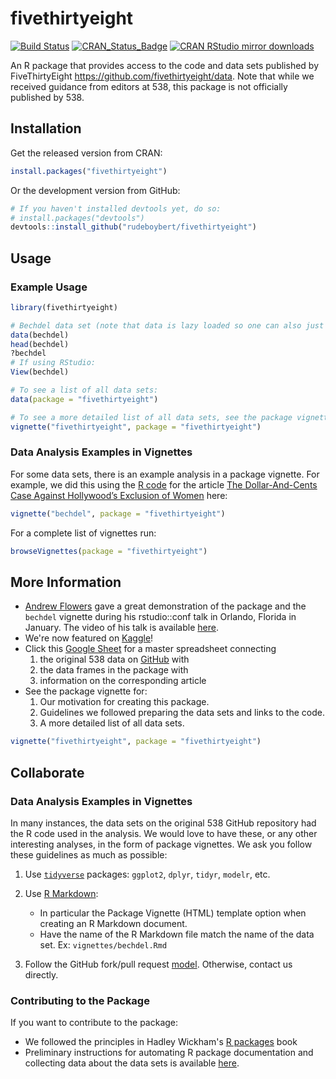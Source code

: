 
<!-- README.md is generated from README.Rmd. Please edit that file -->
fivethirtyeight
===============

[![Build Status](https://travis-ci.org/rudeboybert/fivethirtyeight.svg?branch=master)](https://travis-ci.org/rudeboybert/fivethirtyeight) [![CRAN\_Status\_Badge](http://www.r-pkg.org/badges/version/fivethirtyeight)](http://cran.r-project.org/package=fivethirtyeight) [![CRAN RStudio mirror downloads](http://cranlogs.r-pkg.org/badges/fivethirtyeight)](http://www.r-pkg.org/pkg/fivethirtyeight)

An R package that provides access to the code and data sets published by FiveThirtyEight <https://github.com/fivethirtyeight/data>. Note that while we received guidance from editors at 538, this package is not officially published by 538.

Installation
------------

Get the released version from CRAN:

``` r
install.packages("fivethirtyeight")
```

Or the development version from GitHub:

``` r
# If you haven't installed devtools yet, do so:
# install.packages("devtools")
devtools::install_github("rudeboybert/fivethirtyeight")
```

Usage
-----

### Example Usage

``` r
library(fivethirtyeight)

# Bechdel data set (note that data is lazy loaded so one can also just access `bechdel` without running `data(bechdel)`):
data(bechdel)
head(bechdel)
?bechdel
# If using RStudio:
View(bechdel)

# To see a list of all data sets:
data(package = "fivethirtyeight")

# To see a more detailed list of all data sets, see the package vignette:
vignette("fivethirtyeight", package = "fivethirtyeight")
```

### Data Analysis Examples in Vignettes

For some data sets, there is an example analysis in a package vignette. For example, we did this using the [R code](https://github.com/fivethirtyeight/data/blob/master/bechdel/analyze-bechdel.R) for the article [The Dollar-And-Cents Case Against Hollywood’s Exclusion of Women](http://fivethirtyeight.com/features/the-dollar-and-cents-case-against-hollywoods-exclusion-of-women) here:

``` r
vignette("bechdel", package = "fivethirtyeight")
```

For a complete list of vignettes run:

``` r
browseVignettes(package = "fivethirtyeight")
```

More Information
----------------

-   [Andrew Flowers](https://www.linkedin.com/in/andrew-flowers-1319934/) gave a great demonstration of the package and the `bechdel` vignette during his rstudio::conf talk in Orlando, Florida in January. The video of his talk is available [here](https://www.rstudio.com/resources/videos/finding-and-telling-stories-with-r/).
-   We're now featured on [Kaggle](https://www.kaggle.com/fivethirtyeight/fivethirtyeight)!
-   Click this [Google Sheet](https://docs.google.com/spreadsheets/d/1IMWAHNPIDzplafWW6AGnGyHmB1BMjohEw_V5HmT70Gs/edit#gid=840984416) for a master spreadsheet connecting
    1.  the original 538 data on [GitHub](https://github.com/fivethirtyeight/data) with
    2.  the data frames in the package with
    3.  information on the corresponding article
-   See the package vignette for:
    1.  Our motivation for creating this package.
    2.  Guidelines we followed preparing the data sets and links to the code.
    3.  A more detailed list of all data sets.

``` r
vignette("fivethirtyeight", package = "fivethirtyeight")
```

Collaborate
-----------

### Data Analysis Examples in Vignettes

In many instances, the data sets on the original 538 GitHub repository had the R code used in the analysis. We would love to have these, or any other interesting analyses, in the form of package vignettes. We ask you follow these guidelines as much as possible:

1.  Use [`tidyverse`](https://blog.rstudio.org/2016/09/15/tidyverse-1-0-0/) packages: `ggplot2`, `dplyr`, `tidyr`, `modelr`, etc.
2.  Use [R Markdown](http://rmarkdown.rstudio.com/):
    -   In particular the Package Vignette (HTML) template option when creating an R Markdown document.
    -   Have the name of the R Markdown file match the name of the data set. Ex: `vignettes/bechdel.Rmd`

3.  Follow the GitHub fork/pull request [model](https://guides.github.com/introduction/flow/). Otherwise, contact us directly.

### Contributing to the Package

If you want to contribute to the package:

-   We followed the principles in Hadley Wickham's [R packages](http://r-pkgs.had.co.nz/) book
-   Preliminary instructions for automating R package documentation and collecting data about the data sets is available [here](https://github.com/rudeboybert/fivethirtyeight/blob/master/data_import_procedure.md).
